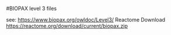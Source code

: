 #BIOPAX level 3 files 

see: https://www.biopax.org/owldoc/Level3/
Reactome Download https://reactome.org/download/current/biopax.zip

